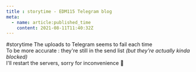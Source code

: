 ```yaml
---
title : storytime - EDM115 Telegram blog
meta:
  - name: article:published_time
    content: 2021-08-11T11:40:32Z
---
```


#storytime The uploads to Telegram seems to fail each time  
To be more accurate : they're still in the send list *(but they're actually kinda blocked)*  
I'll restart the servers, sorry for inconvenience :pleading_face:
